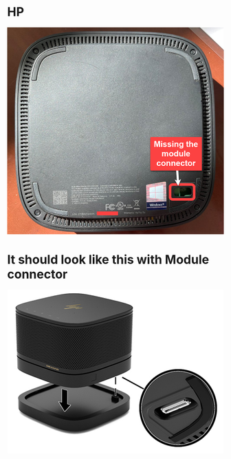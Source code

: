 # HP

<img width="800" alt="P1" src="HPCurie.png">

# It should look like this with Module connector

<img width="800" alt="P2" src="ModulePort.png">
